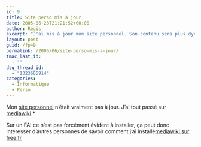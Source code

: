 ```yaml
---
id: 9
title: Site perso mis à jour
date: 2005-06-23T21:21:52+00:00
author: Régis
excerpt: "J'ai mis à jour mon site personnel. Son contenu sera plus dynamique grâce à mediawiki."
layout: post
guid: /?p=9
permalink: /2005/06/site-perso-mis-a-jour/
tmac_last_id:
  - ""
dsq_thread_id:
  - "1323605914"
categories:
  - Informatique
  - Perso
---
```

Mon [site personnel](http://regis.decamps.free.fr/mediawiki/index.php?title=Accueil) n’était vraiment pas à jour. J’ai tout passé sur [mediawiki](http://www.mediawiki.org/).*
  
Sur un FAI ce n’est pas forcément évident à installer, ça peut donc intéresser d’autres personnes de savoir comment j’ai installé[mediawiki sur free.fr](http://regis.decamps.free.fr/mediawiki/index.php?title=Mediawiki_sur_free.fr)
